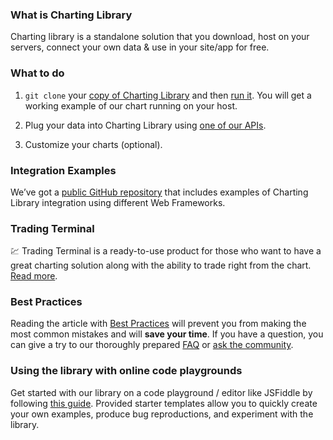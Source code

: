 ### What is Charting Library

Charting library is a standalone solution that you download, host on your servers, connect your own data & use in your site/app for free.

### What to do

1. `git clone` your [copy of Charting Library](https://github.com/tradingview/charting_library) and then [run it](Running-Your-Charting-Library). You will get a working example of our chart running on your host.

2. Plug your data into Charting Library using [one of our APIs](Connecting-Data).

3. Customize your charts (optional).

### Integration Examples

We’ve got a [public GitHub repository](https://github.com/tradingview/charting-library-examples) that includes examples of Charting Library integration using different Web Frameworks.

### Trading Terminal

:chart: Trading Terminal is a ready-to-use product for those who want to have a great charting solution along with the ability to trade right from the chart. [Read more](Trading-Terminal).

### Best Practices

Reading the article with [Best Practices](Best-Practices) will prevent you from making the most common mistakes and will **save your time**. If you have a question, you can give a try to our thoroughly prepared [FAQ](Frequently-Asked-Questions) or [ask the community](https://github.com/tradingview/charting_library/issues/).

### Using the library with online code playgrounds

Get started with our library on a code playground / editor like JSFiddle by following [this guide](Online-Editors). Provided starter templates allow you to quickly create your own examples, produce bug reproductions, and experiment with the library.
